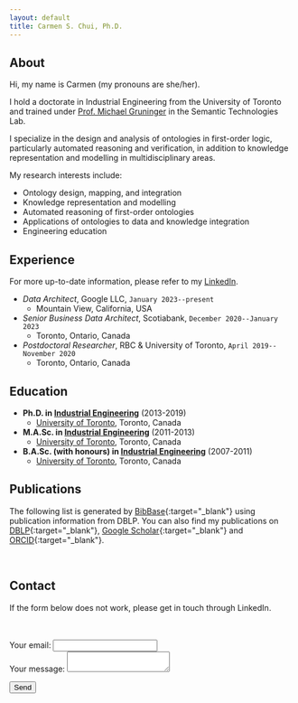 ```yaml
---
layout: default
title: Carmen S. Chui, Ph.D.
---
```


## About
Hi, my name is Carmen (my pronouns are she/her).

I hold a doctorate in Industrial Engineering from the University of Toronto and trained under [Prof. Michael Gruninger](https://stl.mie.utoronto.ca/biography-2/) in the Semantic Technologies Lab.

I specialize in the design and analysis of ontologies in first-order logic, particularly automated reasoning and verification, in addition to knowledge representation and modelling in multidisciplinary areas.

My research interests include:
- Ontology design, mapping, and integration
- Knowledge representation and modelling
- Automated reasoning of first-order ontologies
- Applications of ontologies to data and knowledge integration
- Engineering education

## Experience
For more up-to-date information, please refer to my [LinkedIn](https://www.linkedin.com/in/carmenchui/).


- _Data Architect_, Google LLC, `January 2023--present`
  - Mountain View, California, USA
- _Senior Business Data Architect_, Scotiabank, `December 2020--January 2023`
  - Toronto, Ontario, Canada
- _Postdoctoral Researcher_, RBC & University of Toronto, `April 2019--November 2020`
  - Toronto, Ontario, Canada

## Education
- **Ph.D. in [Industrial Engineering](https://www.mie.utoronto.ca/programs/graduate/phd/)** (2013-2019)
  - [University of Toronto](http://www.utoronto.ca), Toronto, Canada
- **M.A.Sc. in [Industrial Engineering](https://www.mie.utoronto.ca/programs/graduate/master-of-applied-science/)** (2011-2013)
  - [University of Toronto](http://www.utoronto.ca), Toronto, Canada
- **B.A.Sc. (with honours) in [Industrial Engineering](https://www.mie.utoronto.ca/programs/undergraduate/industrial-engineering/)** (2007-2011)
  - [University of Toronto](http://www.utoronto.ca), Toronto, Canada

## Publications
The following list is generated by [BibBase](https://bibbase.org/){:target="_blank"} using publication information from DBLP.  You can also find my publications on [DBLP]({{site.author.dblp}}){:target="_blank"}, [Google Scholar]({{site.author.googlescholar}}){:target="_blank"} and [ORCID]({{site.author.orcid}}){:target="_blank"}.

<script src="https://bibbase.org/show?bib=https://dblp.org/pid/151/3567.bib&jsonp=1&theme=default&folding=1"></script>

<br>

## Contact
If the form below does not work, please get in touch through LinkedIn.
<form action="https://formspree.io/f/xrgovozv" method="POST"><br><br>
  <label>
    Your email:
    <input type="text" name="_replyto">
  </label><br>
  <label>
    Your message:
    <textarea name="message"></textarea>
  </label><br>
  <!-- your other form fields go here -->
<p><button type="submit">Send</button></p>
</form>
